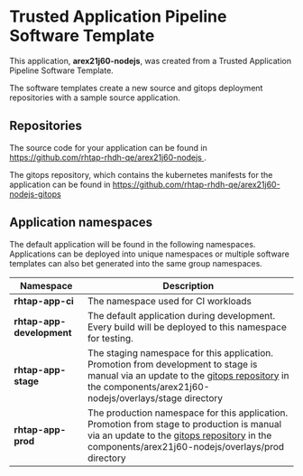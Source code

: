 # Trusted Application Pipeline Software Template

This application, **arex21j60-nodejs**, was created from a Trusted Application Pipeline Software Template.

The software templates create a new source and gitops deployment repositories with a sample source application. 

## Repositories

The source code for your application can be found in [https://github.com/rhtap-rhdh-qe/arex21j60-nodejs ](https://github.com/rhtap-rhdh-qe/arex21j60-nodejs ).
 
The gitops repository, which contains the kubernetes manifests for the application can be found in 
[https://github.com/rhtap-rhdh-qe/arex21j60-nodejs-gitops ](https://github.com/rhtap-rhdh-qe/arex21j60-nodejs-gitops ) 

## Application namespaces 

The default application will be found in the following namespaces. Applications can be deployed into unique namespaces or multiple software templates can also bet generated into the same group namespaces.  

|  Namespace   |  Description   |  
| -------- | -------- |
| **rhtap-app-ci** | The namespace used for CI workloads |
| **rhtap-app-development** | The default application during development. Every build will be deployed to this namespace for testing. |
| **rhtap-app-stage** | The staging namespace for this application. Promotion from development to stage is manual via an update to the [gitops repository](https://github.com/rhtap-rhdh-qe/arex21j60-nodejs-gitops ) in the components/arex21j60-nodejs/overlays/stage directory |
| **rhtap-app-prod** | The production namespace for this application. Promotion from stage to production is manual via an update to the [gitops repository](https://github.com/rhtap-rhdh-qe/arex21j60-nodejs-gitops ) in the components/arex21j60-nodejs/overlays/prod directory |